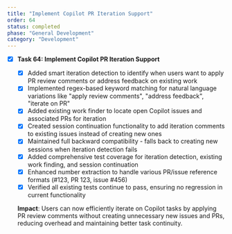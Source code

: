 ```yaml
---
title: "Implement Copilot PR Iteration Support"
order: 64
status: completed
phase: "General Development"
category: "Development"
---
```


- [x] **Task 64: Implement Copilot PR Iteration Support**

  - [x] Added smart iteration detection to identify when users want to apply PR review comments or address feedback on existing work
  - [x] Implemented regex-based keyword matching for natural language variations like "apply review comments", "address feedback", "iterate on PR"
  - [x] Added existing work finder to locate open Copilot issues and associated PRs for iteration
  - [x] Created session continuation functionality to add iteration comments to existing issues instead of creating new ones
  - [x] Maintained full backward compatibility - falls back to creating new sessions when iteration detection fails
  - [x] Added comprehensive test coverage for iteration detection, existing work finding, and session continuation
  - [x] Enhanced number extraction to handle various PR/issue reference formats (#123, PR 123, issue #456)
  - [x] Verified all existing tests continue to pass, ensuring no regression in current functionality

  **Impact**: Users can now efficiently iterate on Copilot tasks by applying PR review comments without creating unnecessary new issues and PRs, reducing overhead and maintaining better task continuity.
